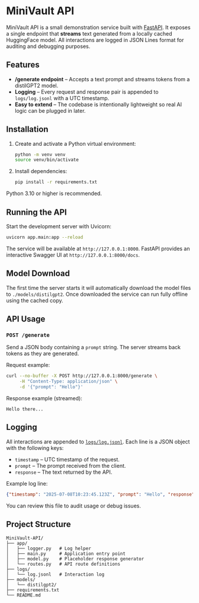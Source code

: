 # MiniVault API

MiniVault API is a small demonstration service built with [FastAPI](https://fastapi.tiangolo.com/). It exposes a single endpoint that **streams** text generated from a locally cached HuggingFace model. All interactions are logged in JSON Lines format for auditing and debugging purposes.

## Features

- **/generate endpoint** – Accepts a text prompt and streams tokens from a distilGPT2 model.
- **Logging** – Every request and response pair is appended to `logs/log.jsonl` with a UTC timestamp.
- **Easy to extend** – The codebase is intentionally lightweight so real AI logic can be plugged in later.

## Installation

1. Create and activate a Python virtual environment:
   ```bash
   python -m venv venv
   source venv/bin/activate
   ```
2. Install dependencies:
   ```bash
   pip install -r requirements.txt
   ```

Python 3.10 or higher is recommended.

## Running the API

Start the development server with Uvicorn:

```bash
uvicorn app.main:app --reload
```

The service will be available at `http://127.0.0.1:8000`. FastAPI provides an interactive Swagger UI at `http://127.0.0.1:8000/docs`.

## Model Download

The first time the server starts it will automatically download the model files
to `./models/distilgpt2`. Once downloaded the service can run fully offline
using the cached copy.

## API Usage

### `POST /generate`

Send a JSON body containing a `prompt` string. The server streams back tokens as they are generated.

Request example:
```bash
curl --no-buffer -X POST http://127.0.0.1:8000/generate \
     -H "Content-Type: application/json" \
     -d '{"prompt": "Hello"}'
```

Response example (streamed):
```
Hello there...
```

## Logging

All interactions are appended to [`logs/log.jsonl`](logs/log.jsonl). Each line is a JSON object with the following keys:

- `timestamp` – UTC timestamp of the request.
- `prompt` – The prompt received from the client.
- `response` – The text returned by the API.

Example log line:
```json
{"timestamp": "2025-07-08T10:23:45.123Z", "prompt": "Hello", "response": "Hi there!"}
```

You can review this file to audit usage or debug issues.

## Project Structure

```
MiniVault-API/
├── app/
│   ├── logger.py   # Log helper
│   ├── main.py     # Application entry point
│   ├── model.py    # Placeholder response generator
│   └── routes.py   # API route definitions
├── logs/
│   └── log.jsonl   # Interaction log
├── models/
│   └── distilgpt2/
├── requirements.txt
└── README.md
```
